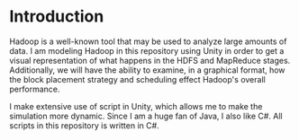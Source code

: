 # Introduction 

Hadoop is a well-known tool that may be used to analyze large amounts of data. I am modeling Hadoop in this repository using Unity in order to get a visual representation of what happens in the HDFS and MapReduce stages. Additionally, we will have the ability to examine, in a graphical format, how the block placement strategy and scheduling effect Hadoop's overall performance.

I make extensive use of script in Unity, which allows me to make the simulation more dynamic. Since I am a huge fan of Java, I also like C#. All scripts in this repository is written in C#.